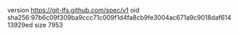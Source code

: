 version https://git-lfs.github.com/spec/v1
oid sha256:97b6c09f309ba9ccc71c009f1d4fa8cb9fe3004ac671a9c9018daf61413929ed
size 7953
